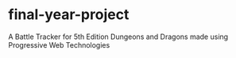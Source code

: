 # final-year-project
A Battle Tracker for 5th Edition Dungeons and Dragons made using Progressive Web Technologies
